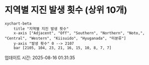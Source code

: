 # 지역별 지진 발생 횟수 (상위 10개)

```mermaid
xychart-beta
    title "지역별 지진 발생 횟수"
    x-axis ["Adjacent", "Off", "Southern", "Northern", "Noto,", "Central", "Western", "Kiisuido", "Hyuganada", "미분류"]
    y-axis "발생 횟수" 0 --> 2107
    bar [2105, 104, 23, 21, 16, 15, 10, 8, 7, 7]
```

업데이트 시간: 2025-08-16 01:31:35
